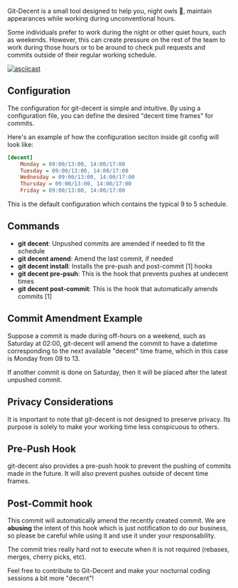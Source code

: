 Git-Decent is a small tool designed to help you, night owls 🦉, maintain appearances while working during unconventional hours.

Some individuals prefer to work during the night or other quiet hours, such as weekends.
However, this can create pressure on the rest of the team to work during those hours or
to be around to check pull requests and commits outside of their regular working schedule.

[![asciicast](https://asciinema.org/a/662392.svg)](https://asciinema.org/a/662392)

## Configuration
The configuration for git-decent is simple and intuitive. By using a configuration file, you can define the desired "decent time frames" for commits.

Here's an example of how the configuration seciton inside git config will look like:

```ini
[decent]
    Monday = 09:00/13:00, 14:00/17:00
    Tuesday = 09:00/13:00, 14:00/17:00
    Wednesday = 09:00/13:00, 14:00/17:00
    Thursday = 09:00/13:00, 14:00/17:00
    Friday = 09:00/13:00, 14:00/17:00
```
This is the default configuration which contains the typical 9 to 5 schedule.

## Commands
- **git decent**: Unpushed commits are amended if needed to fit the schedule
- **git decent amend**: Amend the last commit, if needed
- **git decent install**: Installs the pre-push and post-commit [1] hooks
- **git decent pre-psuh**: This is the hook that prevents pushes at undecent times
- **git decent post-commit**: This is the hook that automatically amends commits [1]


## Commit Amendment Example
Suppose a commit is made during off-hours on a weekend, such as Saturday at 02:00, git-decent will amend the commit to have a datetime corresponding to the next available "decent" time frame, which in this case is Monday from 09 to 13.

If another commit is done on Saturday, then it will be placed after the latest unpushed commit.

## Privacy Considerations
It is important to note that git-decent is not designed to preserve privacy. Its purpose is solely to make your working time less conspicuous to others.

## Pre-Push Hook
git-decent also provides a pre-push hook to prevent the pushing of commits made in the future.
It will also prevent pushes outside of decent time frames.

## Post-Commit hook
This commit will automatically amend the recently created commit. We are **abusing** the intent
of this hook which is just notification to do our business, so please be careful while using it
and use it under your responsability.

The commit tries really hard not to execute when it is not required (rebases, merges, cherry picks, etc).

Feel free to contribute to Git-Decent and make your nocturnal coding sessions a bit more "decent"!
